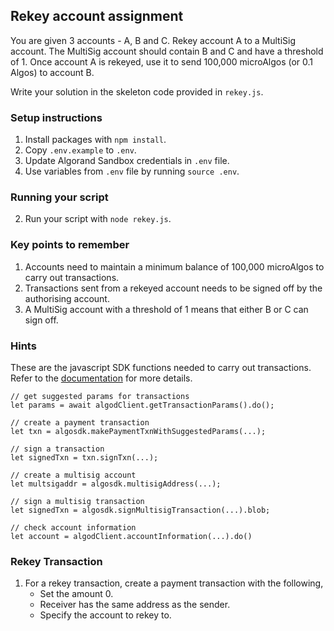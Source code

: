 ## Rekey account assignment

You are given 3 accounts - A, B and C. Rekey account A to a MultiSig account. The MultiSig account should contain B and C and have a threshold of 1. Once account A is rekeyed, use it to send 100,000 microAlgos (or 0.1 Algos) to account B.

Write your solution in the skeleton code provided in `rekey.js`.

### Setup instructions
1. Install packages with `npm install`.
2. Copy `.env.example` to `.env`.
3. Update Algorand Sandbox credentials in `.env` file.
4. Use variables from `.env` file by running `source .env`.

### Running your script
2. Run your script with `node rekey.js`.

### Key points to remember
1. Accounts need to maintain a minimum balance of 100,000 microAlgos to carry out transactions.
2. Transactions sent from a rekeyed account needs to be signed off by the authorising account.
3. A MultiSig account with a threshold of 1 means that either B or C can sign off.

### Hints
These are the javascript SDK functions needed to carry out transactions. Refer to the [documentation](https://algorand.github.io/js-algorand-sdk/index.html) for more details. 
```
// get suggested params for transactions
let params = await algodClient.getTransactionParams().do();

// create a payment transaction
let txn = algosdk.makePaymentTxnWithSuggestedParams(...);

// sign a transaction
let signedTxn = txn.signTxn(...);

// create a multisig account
let multsigaddr = algosdk.multisigAddress(...);

// sign a multisig transaction
let signedTxn = algosdk.signMultisigTransaction(...).blob;

// check account information
let account = algodClient.accountInformation(...).do()
```

### Rekey Transaction
1. For a rekey transaction, create a payment transaction with the following, 
    - Set the amount 0. 
    - Receiver has the same address as the sender.
    - Specify the account to rekey to.